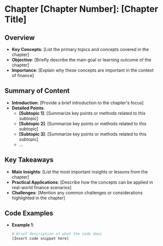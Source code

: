# Chapter [Chapter Number]: [Chapter Title]

## Overview
- **Key Concepts**: [List the primary topics and concepts covered in the chapter]
- **Objective**: [Briefly describe the main goal or learning outcome of the chapter]
- **Importance**: [Explain why these concepts are important in the context of finance]

## Summary of Content
- **Introduction**: [Provide a brief introduction to the chapter's focus]
- **Detailed Points**:
  - **[Subtopic 1]**: [Summarize key points or methods related to this subtopic]
  - **[Subtopic 2]**: [Summarize key points or methods related to this subtopic]
  - **[Subtopic 3]**: [Summarize key points or methods related to this subtopic]
  - ...

## Key Takeaways
- **Main Insights**: [List the most important insights or lessons from the chapter]
- **Practical Applications**: [Describe how the concepts can be applied in real-world finance scenarios]
- **Challenges**: [Mention any common challenges or considerations highlighted in the chapter]

## Code Examples
- **Example 1**:
  ```python
  # Brief description of what the code does
  [Insert code snippet here]
